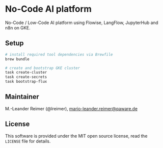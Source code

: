 # No-Code AI platform

No-Code / Low-Code AI platform using Flowise, LangFlow, JupyterHub and n8n on GKE.

## Setup

```bash
# install required tool dependencies via Brewfile
brew bundle

# create and bootstrap GKE cluster
task create-cluster
task create-secrets
task bootstrap-flux
```

## Maintainer

M.-Leander Reimer (@lreimer), <mario-leander.reimer@qaware.de>

## License

This software is provided under the MIT open source license, read the `LICENSE`
file for details.